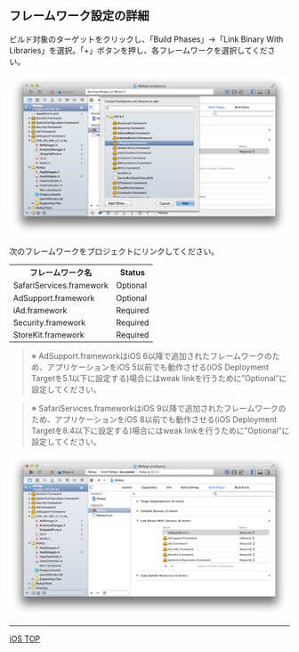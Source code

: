 ## フレームワーク設定の詳細

ビルド対象のターゲットをクリックし、「Build Phases」→「Link Binary With Libraries」を選択。「+」ボタンを押し、各フレームワークを選択してください。

![Fragmework setting 01](/lang/en/doc/integration/ios/config_framework/img01.png)

次のフレームワークをプロジェクトにリンクしてください。

<table>
<tr><th>フレームワーク名</th><th>Status</th></tr>
<tr><td>SafariServices.framework</td><td>Optional</td></tr>
<tr><td>AdSupport.framework</td><td>Optional</td></tr>
<tr><td>iAd.framework </td><td>Required</td></tr>
<tr><td>Security.framework </td><td>Required </td></tr>
<tr><td>StoreKit.framework </td><td>Required </td></tr>
</table>

> ※ AdSupport.frameworkはiOS 6以降で追加されたフレームワークのため、アプリケーションをiOS 5以前でも動作させる(iOS Deployment Targetを5.1以下に設定する)場合にはweak linkを行うために”Optional”に設定してください。

> ※ SafariServices.frameworkはiOS 9以降で追加されたフレームワークのため、アプリケーションをiOS 8以前でも動作させる(iOS Deployment Targetを8.4以下に設定する)場合にはweak linkを行うために”Optional”に設定してください。

![Fragmework setting 02](/lang/en/doc/integration/ios/config_framework/img02.png)

---
[iOS TOP](/lang/en/doc/integration/ios/README.md)
